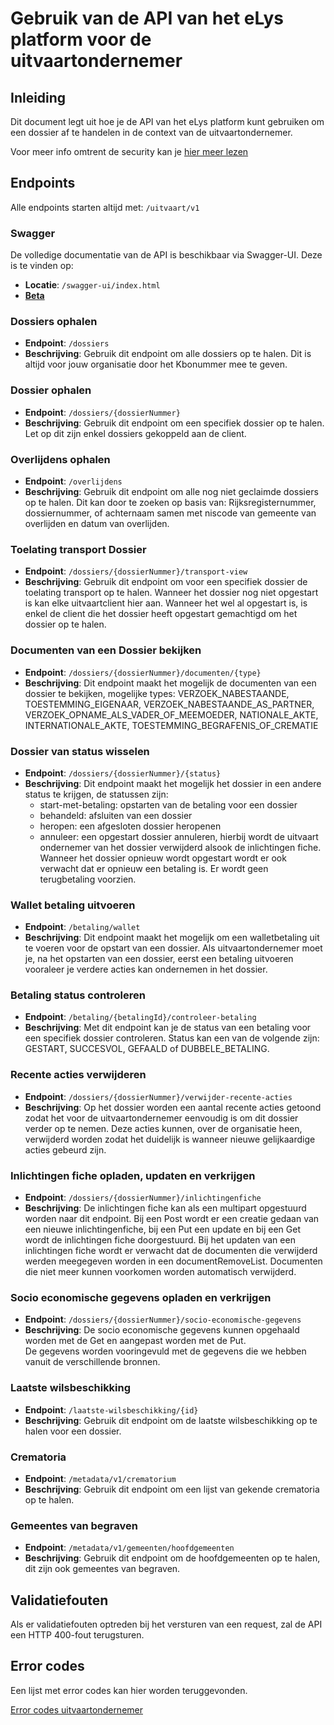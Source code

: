 # Gebruik van de API van het eLys platform voor de uitvaartondernemer

## Inleiding

Dit document legt uit hoe je de API van het eLys platform kunt gebruiken om een dossier af te handelen in de context van de uitvaartondernemer.

Voor meer info omtrent de security kan je [hier meer lezen](../../../algemeen/security/README.md)

## Endpoints
Alle endpoints starten altijd met: `/uitvaart/v1`

### Swagger
De volledige documentatie van de API is beschikbaar via Swagger-UI. Deze is te vinden op:
- **Locatie**: `/swagger-ui/index.html`
- [**Beta**](https://elys.api.beta-athumi.eu/swagger-ui/index.html?urls.primaryName=Uitvaart%20sector)

### Dossiers ophalen
- **Endpoint**: `/dossiers`
- **Beschrijving**: Gebruik dit endpoint om alle dossiers op te halen. Dit is altijd voor jouw organisatie door het Kbonummer mee te geven.

### Dossier ophalen
- **Endpoint**: `/dossiers/{dossierNummer}`
- **Beschrijving**: Gebruik dit endpoint om een specifiek dossier op te halen. Let op dit zijn enkel dossiers gekoppeld aan de client.

### Overlijdens ophalen
- **Endpoint**: `/overlijdens`
- **Beschrijving**: Gebruik dit endpoint om alle nog niet geclaimde dossiers op te halen. Dit kan door te zoeken op basis van:
  Rijksregisternummer, dossiernummer, of achternaam samen met niscode van gemeente van overlijden en datum van overlijden.

### Toelating transport Dossier
- **Endpoint**: `/dossiers/{dossierNummer}/transport-view`
- **Beschrijving**: Gebruik dit endpoint om voor een specifiek dossier de toelating transport op te halen. Wanneer het dossier nog niet opgestart is kan elke uitvaartclient hier aan. 
  Wanneer het wel al opgestart is, is enkel de client die het dossier heeft opgestart gemachtigd om het dossier op te halen.

### Documenten van een Dossier bekijken
- **Endpoint**: `/dossiers/{dossierNummer}/documenten/{type}`
- **Beschrijving**: Dit endpoint maakt het mogelijk de documenten van een dossier te bekijken, mogelijke types: VERZOEK_NABESTAANDE, 
  TOESTEMMING_EIGENAAR, VERZOEK_NABESTAANDE_AS_PARTNER, VERZOEK_OPNAME_ALS_VADER_OF_MEEMOEDER, NATIONALE_AKTE, INTERNATIONALE_AKTE, TOESTEMMING_BEGRAFENIS_OF_CREMATIE

### Dossier van status wisselen
- **Endpoint**: `/dossiers/{dossierNummer}/{status}`
- **Beschrijving**: Dit endpoint maakt het mogelijk het dossier in een andere status te krijgen, de statussen zijn:
  - start-met-betaling: opstarten van de betaling voor een dossier
  - behandeld: afsluiten van een dossier
  - heropen: een afgesloten dossier heropenen
  - annuleer: een opgestart dossier annuleren, hierbij wordt de uitvaart ondernemer van het dossier verwijderd alsook de inlichtingen fiche.
    Wanneer het dossier opnieuw wordt opgestart wordt er ook verwacht dat er opnieuw een betaling is. Er wordt geen terugbetaling voorzien. 


### Wallet betaling uitvoeren
- **Endpoint**: `/betaling/wallet`
- **Beschrijving**: Dit endpoint maakt het mogelijk om een walletbetaling uit te voeren voor de opstart van een dossier.
  Als uitvaartondernemer moet je, na het opstarten van een dossier, eerst een betaling uitvoeren vooraleer je verdere acties kan ondernemen in het dossier.


### Betaling status controleren
- **Endpoint**: `/betaling/{betalingId}/controleer-betaling`
- **Beschrijving**: Met dit endpoint kan je de status van een betaling voor een specifiek dossier controleren. Status kan een van de volgende zijn: GESTART, SUCCESVOL, GEFAALD of DUBBELE_BETALING.


### Recente acties verwijderen
- **Endpoint**: `/dossiers/{dossierNummer}/verwijder-recente-acties`
- **Beschrijving**: Op het dossier worden een aantal recente acties getoond zodat het voor de uitvaartondernemer eenvoudig is om dit dossier verder op te nemen.
 Deze acties kunnen, over de organisatie heen, verwijderd worden zodat het duidelijk is wanneer nieuwe gelijkaardige acties gebeurd zijn.

### Inlichtingen fiche opladen, updaten en verkrijgen
- **Endpoint**: `/dossiers/{dossierNummer}/inlichtingenfiche`
- **Beschrijving**: De inlichtingen fiche kan als een multipart opgestuurd worden naar dit endpoint. 
  Bij een Post wordt er een creatie gedaan van een nieuwe inlichtingenfiche, bij een Put een update en bij een Get wordt de inlichtingen fiche doorgestuurd.
  Bij het updaten van een inlichtingen fiche wordt er verwacht dat de documenten die verwijderd werden meegegeven worden in een documentRemoveList. Documenten die niet meer kunnen voorkomen worden automatisch verwijderd.

### Socio economische gegevens opladen en verkrijgen
- **Endpoint**: `/dossiers/{dossierNummer}/socio-economische-gegevens`
- **Beschrijving**: De socio economische gegevens kunnen opgehaald worden met de Get en aangepast worden met de Put.  
  De gegevens worden vooringevuld met de gegevens die we hebben vanuit de verschillende bronnen.

### Laatste wilsbeschikking
- **Endpoint**: `/laatste-wilsbeschikking/{id}`
- **Beschrijving**: Gebruik dit endpoint om de laatste wilsbeschikking op te halen voor een dossier.

### Crematoria
- **Endpoint**: `/metadata/v1/crematorium`
- **Beschrijving**: Gebruik dit endpoint om een lijst van gekende crematoria op te halen.

### Gemeentes van begraven
- **Endpoint**: `/metadata/v1/gemeenten/hoofdgemeenten`
- **Beschrijving**: Gebruik dit endpoint om de hoofdgemeenten op te halen, dit zijn ook gemeentes van begraven. 

## Validatiefouten

Als er validatiefouten optreden bij het versturen van een request, zal de API een HTTP 400-fout terugsturen. 

## Error codes

Een lijst met error codes kan hier worden teruggevonden.

[Error codes uitvaartondernemer](https://athumi.atlassian.net/wiki/external/ZDA4OTU0YTE2NzI1NDExMGExZjlhMzRjNTJlZjcxNmM)